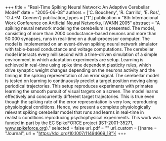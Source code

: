+++
title = "Real-Time Spiking Neural Network: An Adaptive Cerebellar Model"
date = "2005-06-08"
authors = ['C. Boucheny', 'R. Carrillo', 'E. Ros', 'O.J.-M. Coenen']
publication_types = ["1"]
publication = "8th Internacional Work Conference on Artificial Neural Networks, IWANN 2005"
abstract = "A spiking neural network modeling the cerebellum is presented. The model, consisting of more than 2000 conductance-based neurons and more than 50 000 synapses, runs in real-time on a dual-processor computer. The model is implemented on an event-driven spiking neural network simulator with table-based conductance and voltage computations. The cerebellar model interacts every millisecond with a time-driven simulation of a simple environment in which adaptation experiments are setup. Learning is achieved in real-time using spike time dependent plasticity rules, which drive synaptic weight changes depending on the neurons activity and the timing in the spiking representation of an error signal. The cerebellar model is tested on learning to continuously predict a target position moving along periodical trajectories. This setup reproduces experiments with primates learning the smooth pursuit of visual targets on a screen. The model learns effectively and concurrently different target trajectories. This is true even though the spiking rate of the error representation is very low, reproducing physiological conditions. Hence, we present a complete physiologically relevant spiking cerebellar model that runs and learns in real-time in realistic conditions reproducing psychophysical experiments. This work was funded in part by the EC SpikeFORCE project (IST-2001-35271, www.spikeforce.org)."
selected = false
url_pdf = ""
url_custom = [{name = "Journal", url = "https://doi.org/10.1007/11494669_18"}]
+++
